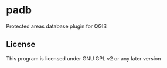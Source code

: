 # padb
Protected areas database plugin for QGIS

License
-------------
This program is licensed under GNU GPL v2 or any later version
